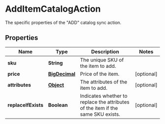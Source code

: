 

# AddItemCatalogAction

The specific properties of the \"ADD\" catalog sync action.
## Properties

Name | Type | Description | Notes
------------ | ------------- | ------------- | -------------
**sku** | **String** | The unique SKU of the item to add. | 
**price** | [**BigDecimal**](BigDecimal.md) | Price of the item. |  [optional]
**attributes** | [**Object**](.md) | The attributes of the item to add. |  [optional]
**replaceIfExists** | **Boolean** | Indicates whether to replace the attributes of the item if the same SKU exists. |  [optional]



